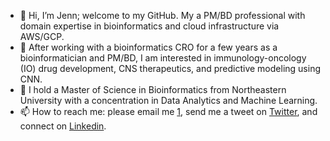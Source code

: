 - 👋 Hi, I’m Jenn; welcome to my GitHub. My a PM/BD professional with domain expertise in bioinformatics and cloud infrastructure via AWS/GCP. 
- 👀 After working with a bioinformatics CRO for a few years as a bioinformatician and PM/BD, I am interested in immunology-oncology (IO) drug development, CNS therapeutics, and predictive modeling using CNN. 
- 🌱 I hold a Master of Science in Bioinformatics from Northeastern University with a concentration in Data Analytics and Machine Learning.
- 📫 How to reach me: please email me [1](jennijmartinez@gmail.com), send me a tweet on [Twitter](https://twitter.com/_martinezjenn), and connect on [Linkedin](https://www.linkedin.com/in/martinezje/). 

<!---
jennimartinez/jennimartinez is a ✨ special ✨ repository because its `README.md` (this file) appears on your GitHub profile.
You can click the Preview link to take a look at your changes.
--->
